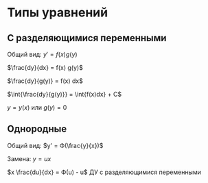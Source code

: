 # Типы уравнений

## С разделяющимися переменными

Общий вид: $y' = f(x) g(y)$

$\frac{dy}{dx} = f(x) g(y)​$ 

$\frac{dy}{g(y)} = f(x) dx$

$\int{\frac{dy}{g(y)}} = \int{f(x)dx} + C$

$y=y(x)$ или $g(y)=0$

## Однородные

Общий вид: $y' = Ф(\frac{y}{x})$

Замена: $y = ux$

$x \frac{du}{dx} = Ф(u) - u$   ДУ с разделяющимися переменными